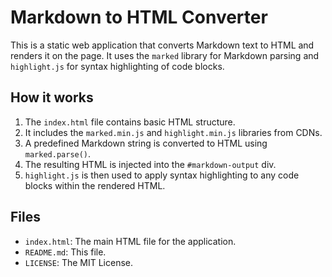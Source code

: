 # Markdown to HTML Converter

This is a static web application that converts Markdown text to HTML and renders it on the page. It uses the `marked` library for Markdown parsing and `highlight.js` for syntax highlighting of code blocks.

## How it works

1.  The `index.html` file contains basic HTML structure.
2.  It includes the `marked.min.js` and `highlight.min.js` libraries from CDNs.
3.  A predefined Markdown string is converted to HTML using `marked.parse()`.
4.  The resulting HTML is injected into the `#markdown-output` div.
5.  `highlight.js` is then used to apply syntax highlighting to any code blocks within the rendered HTML.

## Files

*   `index.html`: The main HTML file for the application.
*   `README.md`: This file.
*   `LICENSE`: The MIT License.
